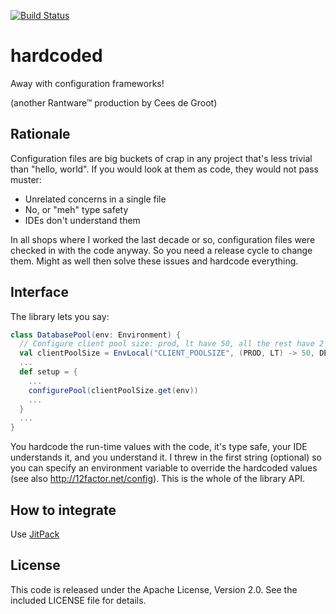 [![Build Status](https://travis-ci.org/cdegroot/hardcoded.svg)](https://travis-ci.org/cdegroot/hardcoded)

# hardcoded
Away with configuration frameworks!

(another Rantware™ production by Cees de Groot)

## Rationale

Configuration files are big buckets of crap in any project that's less trivial than "hello, world". If you would look at them as code, they would not pass muster:

* Unrelated concerns in a single file
* No, or "meh" type safety
* IDEs don't understand them

In all shops where I worked the last decade or so, configuration files were checked in with the code anyway. So you need a release cycle to change them. Might as well then solve these issues and hardcode everything. 

## Interface

The library lets you say:

```scala
class DatabasePool(env: Environment) {
  // Configure client pool size: prod, lt have 50, all the rest have 2
  val clientPoolSize = EnvLocal("CLIENT_POOLSIZE", (PROD, LT) -> 50, DEFAULT -> 2)
  ...
  def setup = {
    ...
    configurePool(clientPoolSize.get(env))
    ...
  }
  ...
}
```

You hardcode the run-time values with the code, it's type safe, your IDE understands it, and you understand it. I threw in the first string (optional) so you can specify an environment variable to override the hardcoded values (see also http://12factor.net/config). This is the whole of the library API.

## How to integrate

Use [JitPack](https://jitpack.io/#cdegroot/hardcoded)

## License

This code is released under the Apache License, Version 2.0. See the included LICENSE file for details.

